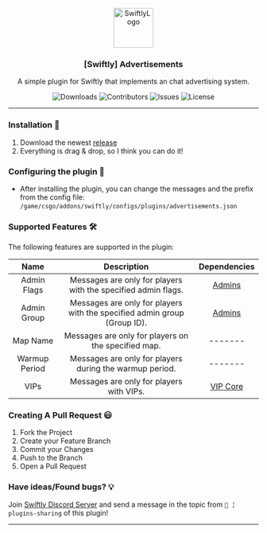 <p align="center">
  <a href="https://github.com/swiftly-solution/advertisements">
    <img src="https://cdn.swiftlycs2.net/swiftly-logo.png" alt="SwiftlyLogo" width="80" height="80">
  </a>

  <h3 align="center">[Swiftly] Advertisements</h3>

  <p align="center">
    A simple plugin for Swiftly that implements an chat advertising system.
    <br/>
  </p>
</p>

<p align="center">
  <img src="https://img.shields.io/github/downloads/swiftly-solution/advertisements/total" alt="Downloads"> 
  <img src="https://img.shields.io/github/contributors/swiftly-solution/advertisements?color=dark-green" alt="Contributors">
  <img src="https://img.shields.io/github/issues/swiftly-solution/advertisements" alt="Issues">
  <img src="https://img.shields.io/github/license/swiftly-solution/advertisements" alt="License">
</p>

---

### Installation 👀

1. Download the newest [release](https://github.com/swiftly-solution/advertisements/releases)
2. Everything is drag & drop, so I think you can do it!

### Configuring the plugin 🧐

- After installing the plugin, you can change the messages and the prefix from the config file: `/game/csgo/addons/swiftly/configs/plugins/advertisements.json`

### Supported Features 🛠️

The following features are supported in the plugin:

|     Name    |                            Description                            | Dependencies |
|:-----------:|:-----------------------------------------------------------------:|:------------:|
|   Admin Flags  | Messages are only for players with the specified admin flags.  | [Admins](https://github.com/swiftly-solution/admins) |
|   Admin Group  | Messages are only for players with the specified admin group (Group ID).  | [Admins](https://github.com/swiftly-solution/admins) |
|   Map Name  | Messages are only for players on the specified map.                   | ------- |
|   Warmup Period  | Messages are only for players during the warmup period.                  | ------- |
|   VIPs  | Messages are only for players with VIPs.                  | [VIP Core](https://github.com/swiftly-solution/vip-core) |

### Creating A Pull Request 😃

1. Fork the Project
2. Create your Feature Branch
3. Commit your Changes
4. Push to the Branch
5. Open a Pull Request

### Have ideas/Found bugs? 💡

Join [Swiftly Discord Server](https://swiftlycs2.net/discord) and send a message in the topic from `📕 ╎ plugins-sharing` of this plugin!

---
